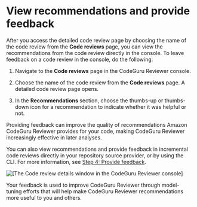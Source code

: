# View recommendations and provide feedback<a name="give-feedback-from-code-review-details"></a>

After you access the detailed code review page by choosing the name of the code review from the **Code reviews** page, you can view the recommendations from the code review directly in the console\. To leave feedback on a code review in the console, do the following:

1. Navigate to the **Code reviews** page in the CodeGuru Reviewer console\.

1. Choose the name of the code review from the **Code reviews** page\. A detailed code review page opens\.

1. In the **Recommendations** section, choose the thumbs\-up or thumbs\-down icon for a recommendation to indicate whether it was helpful or not\.

Providing feedback can improve the quality of recommendations Amazon CodeGuru Reviewer provides for your code, making CodeGuru Reviewer increasingly effective in later analyses\. 

You can also view recommendations and provide feedback in incremental code reviews directly in your repository source provider, or by using the CLI\. For more information, see [Step 4: Provide feedback](provide-feedback.md)\.

![\[The Code review details window in the CodeGuru Reviewer console\]](http://docs.aws.amazon.com/codeguru/latest/reviewer-ug/images/code-review-feedback.png)

Your feedback is used to improve CodeGuru Reviewer through model\-tuning efforts that will help make CodeGuru Reviewer recommendations more useful to you and others\.